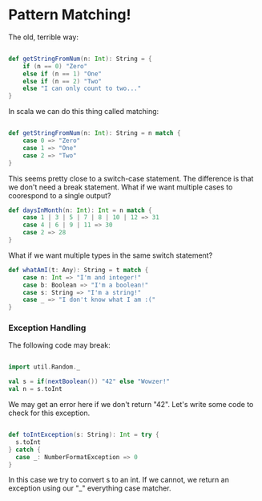 # Pattern Matching!

The old, terrible way:

```scala

def getStringFromNum(n: Int): String = {
	if (n == 0) "Zero"
	else if (n == 1) "One"
	else if (n == 2) "Two"
	else "I can only count to two..."
}

```

In scala we can do this thing called matching:

```scala

def getStringFromNum(n: Int): String = n match {
	case 0 => "Zero"
	case 1 => "One"
	case 2 => "Two"
}

```

This seems pretty close to a switch-case statement.  The difference is that we don't need a break statement.  What if we want multiple cases to coorespond to a single output?


```scala
def daysInMonth(n: Int): Int = n match {
	case 1 | 3 | 5 | 7 | 8 | 10 | 12 => 31
	case 4 | 6 | 9 | 11 => 30
	case 2 => 28
}
```

What if we want multiple types in the same switch statement?


```scala
def whatAmI(t: Any): String = t match {
	case n: Int => "I'm and integer!"
	case b: Boolean => "I'm a boolean!"
	case s: String => "I'm a string!"
	case _ => "I don't know what I am :("
}


```

### Exception Handling

The following code may break:


```scala

import util.Random._

val s = if(nextBoolean()) "42" else "Wowzer!"
val n = s.toInt

```
We may get an error here if we don't return "42".  Let's write some code to check for this exception.


```scala

def toIntException(s: String): Int = try {
  s.toInt
} catch {
  case _: NumberFormatException => 0
}

```

In this case we try to convert s to an int.  If we cannot, we return an exception using our "_" everything case matcher.
